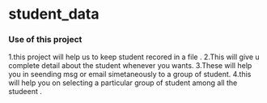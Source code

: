 # student_data

### Use of this project
1.this project will help us to keep student recored in a file .
2.This will give u complete detail about the student whenever you wants.
3.These will help you in seending msg or email simetaneously to a group of student.
4.this will help you on selecting a particular group of student among all the studeent .
